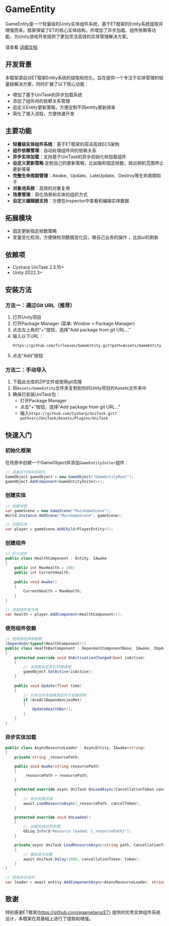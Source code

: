 # GameEntity

GameEntity是一个轻量级的Unity实体组件系统，基于ET框架的Entity系统提取并增强而来。框架保留了ET的核心实体结构，并增加了异步加载、组件依赖等功能，为Unity游戏开发提供了更加灵活高效的实体管理解决方案。

请查看 [详细文档](./GameEntity说明.md)

## 开发背景

本框架源自对ET框架Entity系统的提取和优化，旨在提供一个专注于实体管理的轻量级解决方案，同时扩展了以下核心功能：
- 增加了基于UniTask的异步加载系统
- 添加了组件间的依赖关系管理
- 自定义Entity更新策略，方便定制不同entity更新频率
- 简化了接入流程，方便快速开发

## 主要功能

- **轻量级实体组件系统**：基于ET框架的简洁高效ECS架构
- **组件依赖管理**：自动处理组件间的依赖关系
- **异步实体加载**：支持基于UniTask的异步初始化和加载组件
- **自定义更新策略** 定制自己的更新策略，比如每秒固定帧数，超出相机范围停止更新等等
- **完整生命周期管理**：Awake、Update、LateUpdate、Destroy等生命周期钩子
- **对象池系统**：高效的对象复用
- **场景管理**：简化场景和实体的组织方式
- **自定义编辑器支持**：方便在Inspector中查看和编辑实体数据

## 拓展模块
- 固定更新指定帧数策略
- 变量变化检测，方便做检测数据变化后，做自己业务的操作 ，比如ui的刷新

## 依赖项

- Cysharp UniTask 2.5.10+
- Unity 2022.3+

## 安装方法

### 方法一：通过Git URL（推荐）

1. 打开Unity项目
2. 打开Package Manager (菜单: Window > Package Manager)
3. 点击左上角的"+"按钮，选择"Add package from git URL..."
4. 输入以下URL：
   ```
   https://github.com/firleaves/GameEntity.git?path=Assets/GameEntity
   ```
5. 点击"Add"按钮

### 方法二：手动导入

1. 下载此仓库的ZIP文件或使用git克隆
2. 将`Assets/GameEntity`文件夹复制到你的Unity项目的Assets文件夹中
3. 确保已安装UniTask包：
   - 打开Package Manager
   - 点击"+"按钮，选择"Add package from git URL..."
   - 输入`https://github.com/Cysharp/UniTask.git?path=src/UniTask/Assets/Plugins/UniTask`

## 快速入门

### 初始化框架

在场景中创建一个GameObject并添加`GameEntityIniter`组件：

```csharp
// 或者在代码中初始化
GameObject gameObject = new GameObject("GameEntityRoot");
gameObject.AddComponent<GameEntityIniter>();
```

### 创建实体

```csharp
// 创建场景
var gameScene = new GameScene("MainGameScene");
World.Instance.AddScene("MainGameScene", gameScene);

// 创建实体
var player = gameScene.AddChild<PlayerEntity>();
```

### 创建组件

```csharp
// 定义组件
public class HealthComponent : Entity, IAwake
{
    public int MaxHealth = 100;
    public int CurrentHealth;
    
    public void Awake()
    {
        CurrentHealth = MaxHealth;
    }
}

// 添加组件到实体
var health = player.AddComponent<HealthComponent>();
```

### 使用组件依赖

```csharp
// 使用特性声明依赖
[DependsOn(typeof(HealthComponent))]
public class HealthBarComponent : DependentComponentBase, IAwake, IUpdate
{
    protected override void OnActivationChanged(bool isActive)
    {
        // 当依赖状态变化时被调用
        gameObject.SetActive(isActive);
    }
    
    public void Update(float time)
    {
        // 只有当所有依赖满足时才会被调用
        if (AreAllDependenciesMet)
        {
            UpdateHealthBar();
        }
    }
}
```

### 异步实体加载


```csharp
public class AsyncResourceLoader : AsyncEntity, IAwake<string>
{
    private string _resourcePath;

    public void Awake(string resourcePath)
    {
        _resourcePath = resourcePath;
    }

    protected override async UniTask OnLoadAsync(CancellationToken cancelToken)
    {
        // 异步加载资源
        await LoadResourceAsync(_resourcePath, cancelToken);
    }

    protected override void OnLoaded()
    {
        // 加载完成后的处理
        GELog.Info($"Resource loaded: {_resourcePath}");
    }

    private async UniTask LoadResourceAsync(string path, CancellationToken token)
    {
        // 模拟异步加载
        await UniTask.Delay(1000, cancellationToken: token);
    }
}

// 使用异步组件
var loader = await entity.AddComponentAsync<AsyncResourceLoader, string>("path/to/resource");
```

## 致谢

特别感谢ET框架(https://github.com/egametang/ET) 提供的优秀实体组件系统设计，本框架在其基础上进行了提取和增强。


